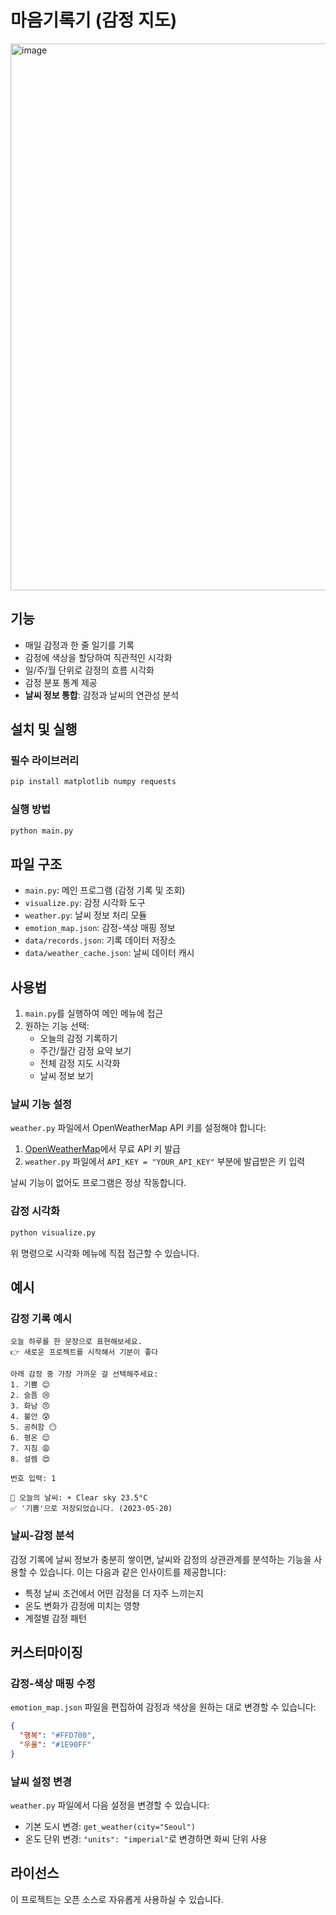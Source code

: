 # 마음기록기 (감정 지도)

<img width="875" alt="image" src="https://github.com/user-attachments/assets/
cc6211c1-eaff-4c40-aab8-7c1b324af04b" />

## 기능

- 매일 감정과 한 줄 일기를 기록
- 감정에 색상을 할당하여 직관적인 시각화
- 일/주/월 단위로 감정의 흐름 시각화
- 감정 분포 통계 제공
- **날씨 정보 통합**: 감정과 날씨의 연관성 분석

## 설치 및 실행

### 필수 라이브러리

```bash
pip install matplotlib numpy requests
```

### 실행 방법

```bash
python main.py
```

## 파일 구조

- `main.py`: 메인 프로그램 (감정 기록 및 조회)
- `visualize.py`: 감정 시각화 도구
- `weather.py`: 날씨 정보 처리 모듈
- `emotion_map.json`: 감정-색상 매핑 정보
- `data/records.json`: 기록 데이터 저장소
- `data/weather_cache.json`: 날씨 데이터 캐시

## 사용법

1. `main.py`를 실행하여 메인 메뉴에 접근
2. 원하는 기능 선택:
   - 오늘의 감정 기록하기
   - 주간/월간 감정 요약 보기
   - 전체 감정 지도 시각화
   - 날씨 정보 보기

### 날씨 기능 설정

`weather.py` 파일에서 OpenWeatherMap API 키를 설정해야 합니다:
1. [OpenWeatherMap](https://openweathermap.org/api)에서 무료 API 키 발급
2. `weather.py` 파일에서 `API_KEY = "YOUR_API_KEY"` 부분에 발급받은 키 입력

날씨 기능이 없어도 프로그램은 정상 작동합니다.

### 감정 시각화

```bash
python visualize.py
```

위 명령으로 시각화 메뉴에 직접 접근할 수 있습니다.

## 예시

### 감정 기록 예시
```
오늘 하루를 한 문장으로 표현해보세요.
👉 새로운 프로젝트를 시작해서 기분이 좋다

아래 감정 중 가장 가까운 걸 선택해주세요:
1. 기쁨 😊
2. 슬픔 😢
3. 화남 😠
4. 불안 😰
5. 공허함 😶
6. 평온 😌
7. 지침 😩
8. 설렘 😍

번호 입력: 1

📍 오늘의 날씨: ☀️ Clear sky 23.5°C
✅ '기쁨'으로 저장되었습니다. (2023-05-20)
```

### 날씨-감정 분석

감정 기록에 날씨 정보가 충분히 쌓이면, 날씨와 감정의 상관관계를 분석하는 기능을 사용할 수 있습니다. 이는 다음과 같은 인사이트를 제공합니다:

- 특정 날씨 조건에서 어떤 감정을 더 자주 느끼는지
- 온도 변화가 감정에 미치는 영향
- 계절별 감정 패턴

## 커스터마이징

### 감정-색상 매핑 수정
`emotion_map.json` 파일을 편집하여 감정과 색상을 원하는 대로 변경할 수 있습니다:

```json
{
  "행복": "#FFD700",
  "우울": "#1E90FF"
}
```

### 날씨 설정 변경
`weather.py` 파일에서 다음 설정을 변경할 수 있습니다:
- 기본 도시 변경: `get_weather(city="Seoul")`
- 온도 단위 변경: `"units": "imperial"`로 변경하면 화씨 단위 사용

## 라이선스

이 프로젝트는 오픈 소스로 자유롭게 사용하실 수 있습니다.
